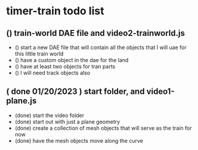 # timer-train todo list

## () train-world DAE file and video2-trainworld.js
* () start a new DAE file that will contain all the objects that I will uae for this little train world
* () have a custom object in the dae for the land
* () have at least two objects for tran parts
* () I will need track objects also

## ( done 01/20/2023 ) start folder, and video1-plane.js
* (done) start the video folder
* (done) start out with just a plane geometry
* (done) create a collection of mesh objects that will serve as the train for now
* (done) have the mesh objects move along the curve
